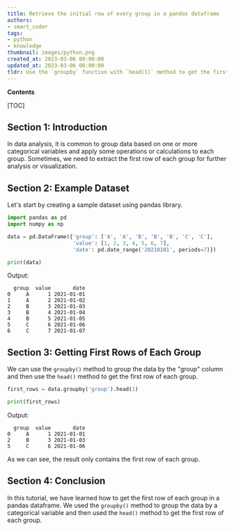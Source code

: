 ```yaml
---
title: Retrieve the initial row of every group in a pandas dataframe
authors:
- smart_coder
tags:
- python
- knowledge
thumbnail: images/python.png
created_at: 2023-03-06 00:00:00
updated_at: 2023-03-06 00:00:00
tldr: Use the `groupby` function with `head(1)` method to get the first row of each group in a pandas dataframe.
---
```


**Contents**

[TOC]

## Section 1: Introduction
In data analysis, it is common to group data based on one or more categorical variables and apply some operations or calculations to each group. Sometimes, we need to extract the first row of each group for further analysis or visualization.

## Section 2: Example Dataset
Let's start by creating a sample dataset using pandas library.

```python
import pandas as pd
import numpy as np

data = pd.DataFrame({'group': ['A', 'A', 'B', 'B', 'B', 'C', 'C'],
                     'value': [1, 2, 3, 4, 5, 6, 7],
                     'date': pd.date_range('20210101', periods=7)})

print(data)
```

Output:

```
  group  value       date
0     A      1 2021-01-01
1     A      2 2021-01-02
2     B      3 2021-01-03
3     B      4 2021-01-04
4     B      5 2021-01-05
5     C      6 2021-01-06
6     C      7 2021-01-07
```

## Section 3: Getting First Rows of Each Group
We can use the `groupby()` method to group the data by the "group" column and then use the `head()` method to get the first row of each group.

```python
first_rows = data.groupby('group').head(1)

print(first_rows)
```

Output:

```
  group  value       date
0     A      1 2021-01-01
2     B      3 2021-01-03
5     C      6 2021-01-06
```

As we can see, the result only contains the first row of each group.

## Section 4: Conclusion
In this tutorial, we have learned how to get the first row of each group in a pandas dataframe. We used the `groupby()` method to group the data by a categorical variable and then used the `head()` method to get the first row of each group.
